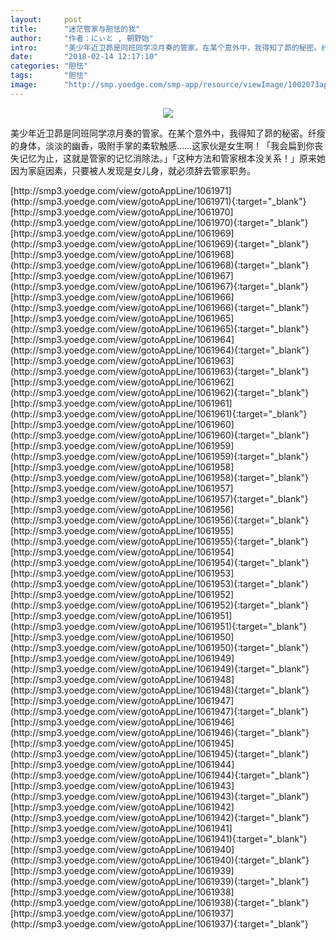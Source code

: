 ```yaml
---
layout:     post
title:      "迷茫管家与胆怯的我"
author:     "作者：にぃと , 朝野始"
intro:      "美少年近卫昴是同班同学凉月奏的管家。在某个意外中，我得知了昴的秘密。纤瘦的身体，淡淡的幽香，吸附手掌的柔软触感……这家伙是女生啊！「我会扁到你丧失记忆为止，这就是管家的记忆消除法。」「这种方法和管家根本没关系！」原来她因为家庭因素，只要被人发现是女儿身，就必须辞去管家职务。"
date:       "2018-02-14 12:17:10"
categories: "胆怯"
tags:       "胆怯"
image:      "http://smp.yoedge.com/smp-app/resource/viewImage/1002073appline.png"
---
```

<div style="text-align: center">
<p><img src="http://smp.yoedge.com/smp-app/resource/viewImage/1002073appline.png"/></p>
</div>
<p class="post-meta">
<span>美少年近卫昴是同班同学凉月奏的管家。在某个意外中，我得知了昴的秘密。纤瘦的身体，淡淡的幽香，吸附手掌的柔软触感……这家伙是女生啊！「我会扁到你丧失记忆为止，这就是管家的记忆消除法。」「这种方法和管家根本没关系！」原来她因为家庭因素，只要被人发现是女儿身，就必须辞去管家职务。</span>
</p>
[http://smp3.yoedge.com/view/gotoAppLine/1061971](http://smp3.yoedge.com/view/gotoAppLine/1061971){:target="_blank"}
[http://smp3.yoedge.com/view/gotoAppLine/1061970](http://smp3.yoedge.com/view/gotoAppLine/1061970){:target="_blank"}
[http://smp3.yoedge.com/view/gotoAppLine/1061969](http://smp3.yoedge.com/view/gotoAppLine/1061969){:target="_blank"}
[http://smp3.yoedge.com/view/gotoAppLine/1061968](http://smp3.yoedge.com/view/gotoAppLine/1061968){:target="_blank"}
[http://smp3.yoedge.com/view/gotoAppLine/1061967](http://smp3.yoedge.com/view/gotoAppLine/1061967){:target="_blank"}
[http://smp3.yoedge.com/view/gotoAppLine/1061966](http://smp3.yoedge.com/view/gotoAppLine/1061966){:target="_blank"}
[http://smp3.yoedge.com/view/gotoAppLine/1061965](http://smp3.yoedge.com/view/gotoAppLine/1061965){:target="_blank"}
[http://smp3.yoedge.com/view/gotoAppLine/1061964](http://smp3.yoedge.com/view/gotoAppLine/1061964){:target="_blank"}
[http://smp3.yoedge.com/view/gotoAppLine/1061963](http://smp3.yoedge.com/view/gotoAppLine/1061963){:target="_blank"}
[http://smp3.yoedge.com/view/gotoAppLine/1061962](http://smp3.yoedge.com/view/gotoAppLine/1061962){:target="_blank"}
[http://smp3.yoedge.com/view/gotoAppLine/1061961](http://smp3.yoedge.com/view/gotoAppLine/1061961){:target="_blank"}
[http://smp3.yoedge.com/view/gotoAppLine/1061960](http://smp3.yoedge.com/view/gotoAppLine/1061960){:target="_blank"}
[http://smp3.yoedge.com/view/gotoAppLine/1061959](http://smp3.yoedge.com/view/gotoAppLine/1061959){:target="_blank"}
[http://smp3.yoedge.com/view/gotoAppLine/1061958](http://smp3.yoedge.com/view/gotoAppLine/1061958){:target="_blank"}
[http://smp3.yoedge.com/view/gotoAppLine/1061957](http://smp3.yoedge.com/view/gotoAppLine/1061957){:target="_blank"}
[http://smp3.yoedge.com/view/gotoAppLine/1061956](http://smp3.yoedge.com/view/gotoAppLine/1061956){:target="_blank"}
[http://smp3.yoedge.com/view/gotoAppLine/1061955](http://smp3.yoedge.com/view/gotoAppLine/1061955){:target="_blank"}
[http://smp3.yoedge.com/view/gotoAppLine/1061954](http://smp3.yoedge.com/view/gotoAppLine/1061954){:target="_blank"}
[http://smp3.yoedge.com/view/gotoAppLine/1061953](http://smp3.yoedge.com/view/gotoAppLine/1061953){:target="_blank"}
[http://smp3.yoedge.com/view/gotoAppLine/1061952](http://smp3.yoedge.com/view/gotoAppLine/1061952){:target="_blank"}
[http://smp3.yoedge.com/view/gotoAppLine/1061951](http://smp3.yoedge.com/view/gotoAppLine/1061951){:target="_blank"}
[http://smp3.yoedge.com/view/gotoAppLine/1061950](http://smp3.yoedge.com/view/gotoAppLine/1061950){:target="_blank"}
[http://smp3.yoedge.com/view/gotoAppLine/1061949](http://smp3.yoedge.com/view/gotoAppLine/1061949){:target="_blank"}
[http://smp3.yoedge.com/view/gotoAppLine/1061948](http://smp3.yoedge.com/view/gotoAppLine/1061948){:target="_blank"}
[http://smp3.yoedge.com/view/gotoAppLine/1061947](http://smp3.yoedge.com/view/gotoAppLine/1061947){:target="_blank"}
[http://smp3.yoedge.com/view/gotoAppLine/1061946](http://smp3.yoedge.com/view/gotoAppLine/1061946){:target="_blank"}
[http://smp3.yoedge.com/view/gotoAppLine/1061945](http://smp3.yoedge.com/view/gotoAppLine/1061945){:target="_blank"}
[http://smp3.yoedge.com/view/gotoAppLine/1061944](http://smp3.yoedge.com/view/gotoAppLine/1061944){:target="_blank"}
[http://smp3.yoedge.com/view/gotoAppLine/1061943](http://smp3.yoedge.com/view/gotoAppLine/1061943){:target="_blank"}
[http://smp3.yoedge.com/view/gotoAppLine/1061942](http://smp3.yoedge.com/view/gotoAppLine/1061942){:target="_blank"}
[http://smp3.yoedge.com/view/gotoAppLine/1061941](http://smp3.yoedge.com/view/gotoAppLine/1061941){:target="_blank"}
[http://smp3.yoedge.com/view/gotoAppLine/1061940](http://smp3.yoedge.com/view/gotoAppLine/1061940){:target="_blank"}
[http://smp3.yoedge.com/view/gotoAppLine/1061939](http://smp3.yoedge.com/view/gotoAppLine/1061939){:target="_blank"}
[http://smp3.yoedge.com/view/gotoAppLine/1061938](http://smp3.yoedge.com/view/gotoAppLine/1061938){:target="_blank"}
[http://smp3.yoedge.com/view/gotoAppLine/1061937](http://smp3.yoedge.com/view/gotoAppLine/1061937){:target="_blank"}



